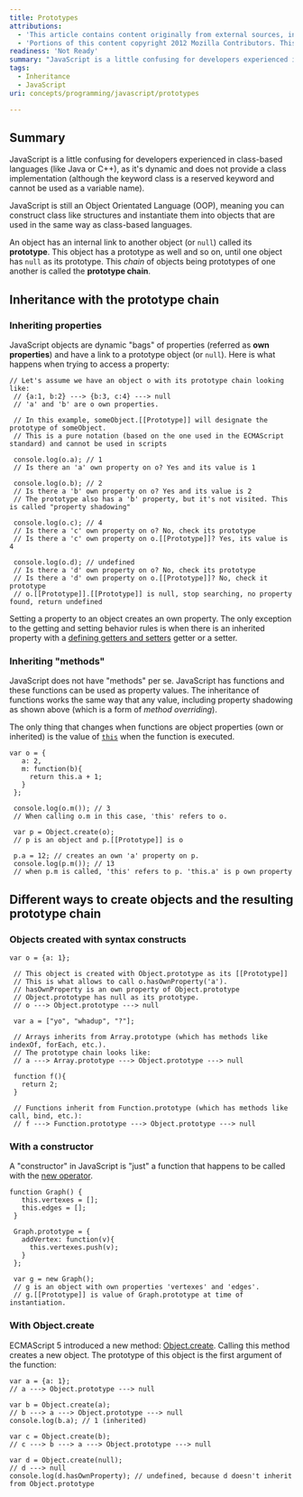 ```yaml
---
title: Prototypes
attributions:
  - 'This article contains content originally from external sources, including ones licensed under the CC-BY-SA license. [![cc-by-sa-small-wpd.png](/assets/public/c/c8/cc-by-sa-small-wpd.png)](http://creativecommons.org/licenses/by-sa/3.0/us/)'
  - 'Portions of this content copyright 2012 Mozilla Contributors. This article contains work licensed under the Creative Commons Attribution-Sharealike License v2.5 or later. The original work is available at Mozilla Developer Network: [Article](https://developer.mozilla.org/en-US/docs/JavaScript/Guide/Inheritance_and_the_prototype_chain)'
readiness: 'Not Ready'
summary: "JavaScript is a little confusing for developers experienced in class-based languages (like Java or C++), as it's dynamic and does not provide a class implementation (although the keyword class is a reserved keyword and cannot be used as a variable name).\n"
tags:
  - Inheritance
  - JavaScript
uri: concepts/programming/javascript/prototypes

---
```

## <span>Summary</span>

JavaScript is a little confusing for developers experienced in class-based languages (like Java or C++), as it's dynamic and does not provide a class implementation (although the keyword class is a reserved keyword and cannot be used as a variable name).

JavaScript is still an Object Orientated Language (OOP), meaning you can construct class like structures and instantiate them into objects that are used in the same way as class-based languages.

An object has an internal link to another object (or `null`) called its **prototype**. This object has a prototype as well and so on, until one object has `null` as its prototype. This *chain* of objects being prototypes of one another is called the **prototype chain**.

## <span>Inheritance with the prototype chain</span>

### <span>Inheriting properties</span>

JavaScript objects are dynamic "bags" of properties (referred as **own properties**) and have a link to a prototype object (or `null`). Here is what happens when trying to access a property:

    // Let's assume we have an object o with its prototype chain looking like:
     // {a:1, b:2} ---> {b:3, c:4} ---> null
     // 'a' and 'b' are o own properties.

     // In this example, someObject.[[Prototype]] will designate the prototype of someObject.
     // This is a pure notation (based on the one used in the ECMAScript standard) and cannot be used in scripts

     console.log(o.a); // 1
     // Is there an 'a' own property on o? Yes and its value is 1

     console.log(o.b); // 2
     // Is there a 'b' own property on o? Yes and its value is 2
     // The prototype also has a 'b' property, but it's not visited. This is called "property shadowing"

     console.log(o.c); // 4
     // Is there a 'c' own property on o? No, check its prototype
     // Is there a 'c' own property on o.[[Prototype]]? Yes, its value is 4

     console.log(o.d); // undefined
     // Is there a 'd' own property on o? No, check its prototype
     // Is there a 'd' own property on o.[[Prototype]]? No, check it prototype
     // o.[[Prototype]].[[Prototype]] is null, stop searching, no property found, return undefined


Setting a property to an object creates an own property. The only exception to the getting and setting behavior rules is when there is an inherited property with a [defining getters and setters](https://developer.mozilla.org/en-US/docs/JavaScript/Guide/Working_with_Objects#Defining_getters_and_setters) getter or a setter.

### <span>Inheriting "methods"</span>

JavaScript does not have "methods" per se. JavaScript has functions and these functions can be used as property values. The inheritance of functions works the same way that any value, including property shadowing as shown above (which is a form of *method overriding*).

The only thing that changes when functions are object properties (own or inherited) is the value of [`this`](http://docs.webplatform.org/en/JavaScript/Reference/Operators/this) when the function is executed.

    var o = {
       a: 2,
       m: function(b){
         return this.a + 1;
       }
     };

     console.log(o.m()); // 3
     // When calling o.m in this case, 'this' refers to o.

     var p = Object.create(o);
     // p is an object and p.[[Prototype]] is o

     p.a = 12; // creates an own 'a' property on p.
     console.log(p.m()); // 13
     // when p.m is called, 'this' refers to p. 'this.a' is p own property


## <span>Different ways to create objects and the resulting prototype chain</span>

### <span>Objects created with syntax constructs</span>

    var o = {a: 1};

     // This object is created with Object.prototype as its [[Prototype]]
     // This is what allows to call o.hasOwnProperty('a').
     // hasOwnProperty is an own property of Object.prototype
     // Object.prototype has null as its prototype.
     // o ---> Object.prototype ---> null

     var a = ["yo", "whadup", "?"];

     // Arrays inherits from Array.prototype (which has methods like indexOf, forEach, etc.).
     // The prototype chain looks like:
     // a ---> Array.prototype ---> Object.prototype ---> null

     function f(){
       return 2;
     }

     // Functions inherit from Function.prototype (which has methods like call, bind, etc.):
     // f ---> Function.prototype ---> Object.prototype ---> null


### <span>With a constructor</span>

A "constructor" in JavaScript is "just" a function that happens to be called with the [new operator](http://docs.webplatform.org/en/JavaScript/Reference/Operators/new).

    function Graph() {
       this.vertexes = [];
       this.edges = [];
     }

     Graph.prototype = {
       addVertex: function(v){
         this.vertexes.push(v);
       }
     };

     var g = new Graph();
     // g is an object with own properties 'vertexes' and 'edges'.
     // g.[[Prototype]] is value of Graph.prototype at time of instantiation.


### <span>With Object.create</span>

ECMAScript 5 introduced a new method: [Object.create](http://docs.webplatform.org/en/JavaScript/Reference/Global_Objects/Object/create). Calling this method creates a new object. The prototype of this object is the first argument of the function:

    var a = {a: 1};
    // a ---> Object.prototype ---> null

    var b = Object.create(a);
    // b ---> a ---> Object.prototype ---> null
    console.log(b.a); // 1 (inherited)

    var c = Object.create(b);
    // c ---> b ---> a ---> Object.prototype ---> null

    var d = Object.create(null);
    // d ---> null
    console.log(d.hasOwnProperty); // undefined, because d doesn't inherit from Object.prototype